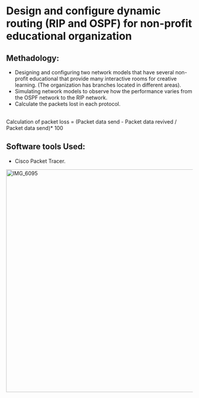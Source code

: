 <h1> Design and configure dynamic routing (RIP and OSPF) for non-profit educational organization </h1>

<h2> Methadology: </h2>

- Designing and configuring two network models that have several non-profit educational that provide many interactive rooms for creative learning. (The organization has branches located in different areas).
- Simulating network models to observe how the performance varies from the OSPF network to the RIP network.
- Calculate the packets lost in each protocol.
<br>
Calculation of packet loss = (Packet data send - Packet data revived / Packet data send)* 100

<h2> Software tools Used: </h2>

- Cisco Packet Tracer.
<img src="https://github.com/user-attachments/assets/1476609d-374c-4ac2-95f2-353f89956865" alt="IMG_6095" width="600">
